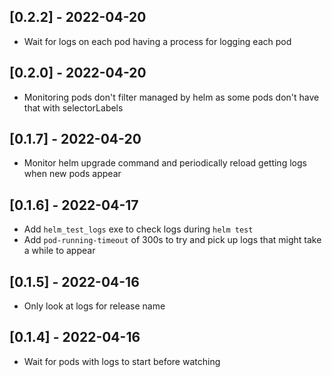 ## [0.2.2] - 2022-04-20

- Wait for logs on each pod having a process for logging each pod

## [0.2.0] - 2022-04-20

- Monitoring pods don't filter managed by helm as some pods don't have that with selectorLabels

## [0.1.7] - 2022-04-20

- Monitor helm upgrade command and periodically reload getting logs when new pods appear

## [0.1.6] - 2022-04-17

- Add `helm_test_logs` exe to check logs during `helm test`
- Add `pod-running-timeout` of 300s to try and pick up logs that might take a while to appear

## [0.1.5] - 2022-04-16

- Only look at logs for release name

## [0.1.4] - 2022-04-16

- Wait for pods with logs to start before watching
